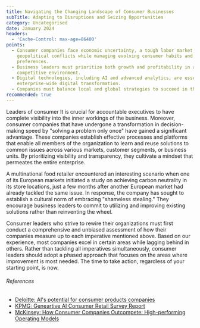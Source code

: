 ```yaml
---
title: Navigating the Changing Landscape of Consumer Businesses
subTitle: Adapting to Disruptions and Seizing Opportunities
category: Uncategorised
date: January 2024
headers:
  - 'Cache-Control: max-age=86400'
points:
  - Consumer companies face economic uncertainty, a tough labor market, and
    geopolitical conflicts while managing evolving consumer habits and
    preferences.
  - Business leaders must prioritize both growth and profitability in a
    competitive environment.
  - Digital technologies, including AI and advanced analytics, are essential for
    enterprise-wide digital transformation.
  - Companies must balance local and global strategies to succeed in the market.
recommended: true
---
```


Leaders of consumer It is crucial for accountable executives to have complete
visibility into the inner workings of the business. Moreover, consumer companies
that have undergone a transformation in decision-making speed by "solving a
problem only once" have gained a significant advantage. These companies
establish effective processes and platforms that enable all members of the
organization to learn and reuse solutions to common issues across various
markets, customer segments, or business units. By prioritizing visibility and
transparency, they cultivate a mindset that permeates the entire enterprise.

A multinational food retailer encountered an interesting scenario when one of
its European markets initiated a study on achieving carbon neutrality in its
store locations, just a few months after another European market had already
tackled the same issue. In response, the company has sought to establish a
cultural norm of embracing "shameless stealing." They encourage business leaders
to commit to utilizing and improving existing solutions rather than reinventing
the wheel.

Consumer leaders who strive to rewire their organizations must first conduct a
comprehensive and unbiased assessment of how their companies measure up to each
imperative mentioned above. Based on our experience, most companies excel in
certain areas while lagging behind in others. Rather than tackling all
imperatives simultaneously, consumer leaders should adopt a phased approach that
focuses on the areas where improvement is most needed. The time to take action,
regardless of your starting point, is now.

###### References

- [Deloitte: AI's potential for consumer products companies](https://www2.deloitte.com/nl/nl/pages/consumer-industrial-products/articles/artificial-intelligence-in-the-consumer-products-industry.html)
- [KPMG: Geneartive AI Consumer Retail Survey Report](https://kpmg.com/kpmg-us/content/dam/kpmg/pdf/2023/kpmg-generative-ai-consumer-retail-survey-report.pdf)
- [McKinsey: How Consumer Companies Outcompete: High-performing Operating Models](https://www.mckinsey.com/industries/consumer-packaged-goods/our-insights/how-consumer-companies-outcompete-high-performing-operating-models)

